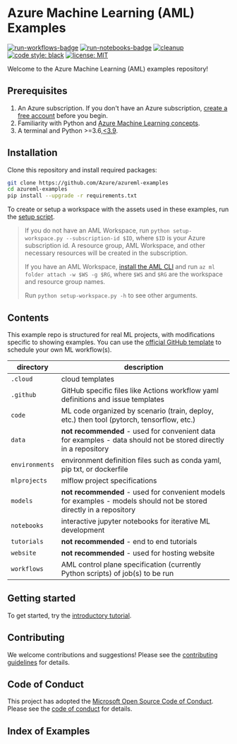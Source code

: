 # Azure Machine Learning (AML) Examples

[![run-workflows-badge](https://github.com/Azure/azureml-examples/workflows/run-workflows/badge.svg)](https://github.com/Azure/azureml-examples/actions?query=workflow%3Arun-workflows)
[![run-notebooks-badge](https://github.com/Azure/azureml-examples/workflows/run-notebooks/badge.svg)](https://github.com/Azure/azureml-examples/actions?query=workflow%3Arun-notebooks)
[![cleanup](https://github.com/Azure/azureml-examples/workflows/cleanup/badge.svg)](https://github.com/Azure/azureml-examples/actions?query=workflow%3Acleanup)
[![code style: black](https://img.shields.io/badge/code%20style-black-000000.svg)](https://github.com/psf/black)
[![license: MIT](https://img.shields.io/badge/License-MIT-purple.svg)](LICENSE)

Welcome to the Azure Machine Learning (AML) examples repository!

## Prerequisites

1. An Azure subscription. If you don't have an Azure subscription, [create a free account](https://aka.ms/AMLFree) before you begin.
2. Familiarity with Python and [Azure Machine Learning concepts](https://docs.microsoft.com/en-us/azure/machine-learning/concept-azure-machine-learning-architecture).
3. A terminal and Python >=3.6,[\<3.9](https://pypi.org/project/azureml-core).

## Installation

Clone this repository and install required packages:

```sh
git clone https://github.com/Azure/azureml-examples
cd azureml-examples
pip install --upgrade -r requirements.txt
```

To create or setup a workspace with the assets used in these examples, run the [setup script](setup-workspace.py).

> If you do not have an AML Workspace, run `python setup-workspace.py --subscription-id $ID`, where `$ID` is your Azure subscription id. A resource group, AML Workspace, and other necessary resources will be created in the subscription.
>
> If you have an AML Workspace, [install the AML CLI](https://docs.microsoft.com/azure/machine-learning/reference-azure-machine-learning-cli) and run `az ml folder attach -w $WS -g $RG`, where `$WS` and `$RG` are the workspace and resource group names.
>
> Run `python setup-workspace.py -h` to see other arguments.

## Contents

This example repo is structured for real ML projects, with modifications specific to showing examples. You can use the [official GitHub template](https://github.com/Azure/azureml-template) to schedule your own ML workflow(s).

|directory|description|
|-|-|
|`.cloud`|cloud templates|
|`.github`|GitHub specific files like Actions workflow yaml definitions and issue templates|
|`code`|ML code organized by scenario (train, deploy, etc.) then tool (pytorch, tensorflow, etc.)|
|`data`|**not recommended** - used for convenient data for examples - data should not be stored directly in a repository|
|`environments`|environment definition files such as conda yaml, pip txt, or dockerfile|
|`mlprojects`|mlflow project specifications|
|`models`|**not recommended** - used for convenient models for examples - models should not be stored directly in a repository|
|`notebooks`|interactive jupyter notebooks for iterative ML development|
|`tutorials`|**not recommended** - end to end tutorials|
|`website`|**not recommended** - used for hosting website|
|`workflows`|AML control plane specification (currently Python scripts) of job(s) to be run|

## Getting started

To get started, try the [introductory tutorial](tutorials/an-introduction).

## Contributing

We welcome contributions and suggestions! Please see the [contributing guidelines](CONTRIBUTING.md) for details.

## Code of Conduct

This project has adopted the [Microsoft Open Source Code of Conduct](https://opensource.microsoft.com/codeofconduct/). Please see the [code of conduct](CODE_OF_CONDUCT.md) for details.

## Index of Examples
